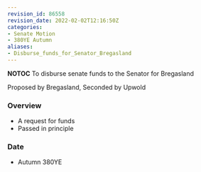 ```yaml
---
revision_id: 86558
revision_date: 2022-02-02T12:16:50Z
categories:
- Senate Motion
- 380YE Autumn
aliases:
- Disburse_funds_for_Senator_Bregasland
---
```



__NOTOC__
To disburse senate funds to the Senator for Bregasland


Proposed by Bregasland, Seconded by Upwold

### Overview
* A request for funds
* Passed in principle

### Date
* Autumn 380YE